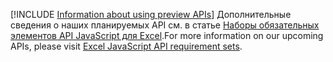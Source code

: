 [!INCLUDE [Information about using preview APIs](../includes/using-preview-apis.md)]
<span data-ttu-id="02ef1-101">Дополнительные сведения о наших планируемых API см. в статье [Наборы обязательных элементов API JavaScript для Excel](../reference/requirement-sets/excel-preview-apis.md).</span><span class="sxs-lookup"><span data-stu-id="02ef1-101">For more information on our upcoming APIs, please visit [Excel JavaScript API requirement sets](../reference/requirement-sets/excel-preview-apis.md).</span></span>